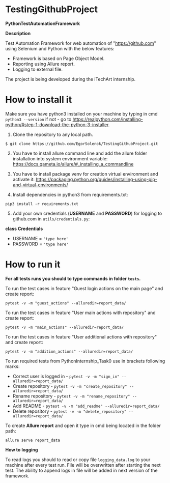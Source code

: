 # TestingGithubProject
**PythonTestAutomationFramework**

**Description**

Test Automation Framework for web automation of "https://github.com" using Selenium and Python with the below features:

* Framework is based on Page Object Model. 
* Reporting using Allure report.
* Logging to external file.
    
The project is being developed during the iTechArt internship.

# How to install it

Make sure you have python3 installed on your machine by typing in cmd ``python3 --version`` if not - go to https://realpython.com/installing-python/#step-1-download-the-python-3-installer.

1) Clone the repository to any local path.

``$ git clone https://github.com/EgorSolenok/TestingGithubProject.git``

2) You have to install allure command line and add the allure folder installation into system environment variable: https://docs.qameta.io/allure/#_installing_a_commandline

3) You have to install package venv for creation virtual environment and activate it: https://packaging.python.org/guides/installing-using-pip-and-virtual-environments/  

4) Install dependencies in python3 from requirements.txt:

``pip3 install -r requirements.txt``

5) Add your own credentials (**USERNAME** and **PASSWORD**) for logging to github.com in ``utils/credentials.py``:

**class Credentials**
* USERNAME = ``'type here'``
* PASSWORD = ``'type here'``

# How to run it

**For all tests runs you should to type commands in folder ``tests``.**

To run the test cases in feature "Guest login actions on the main page" and create report:

``pytest -v -m "guest_actions" --alluredir=report_data/``

To run the test cases in feature "User main actions with repository" and create report:

``pytest -v -m "main_actions" --alluredir=report_data/``


To run the test cases in feature "User additional actions with repository" and create report:

``pytest -v -m "addition_actions" --alluredir=report_data/``

To run required tests from PythonInternship_Task0 use in brackets following marks:
* Correct user is logged in -  ``pytest -v -m "sign_in" --alluredir=report_data/``
* Create repository -  ``pytest -v -m "create_repository" --alluredir=report_data/``
* Rename repository -  ``pytest -v -m "rename_repository" --alluredir=report_data/``
* Add README -  ``pytest -v -m "add_readme" --alluredir=report_data/``
* Delete repository -  ``pytest -v -m "delete_repository" --alluredir=report_data/``

To create **Allure report** and open it type in cmd being located in the folder path:

``allure serve report_data``

**How to logging**

To read logs you should to read or copy file ``logging_data.log`` to your machine after every test run. 
File will be overwritten after starting the next test.
The ability to append logs in file will be added in next version of the framework.
